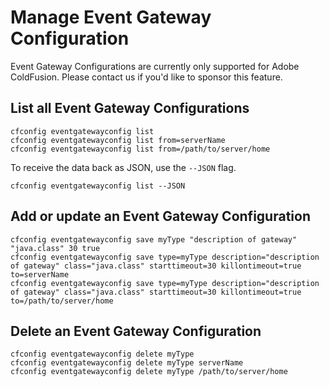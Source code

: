 # Manage Event Gateway Configuration

Event Gateway Configurations are currently only supported for Adobe ColdFusion. Please contact us if you'd like to sponsor this feature.

## List all Event Gateway Configurations

```text
cfconfig eventgatewayconfig list
cfconfig eventgatewayconfig list from=serverName
cfconfig eventgatewayconfig list from=/path/to/server/home
```

To receive the data back as JSON, use the `--JSON` flag.

```text
cfconfig eventgatewayconfig list --JSON
```

## Add or update an Event Gateway Configuration

```text
cfconfig eventgatewayconfig save myType "description of gateway" "java.class" 30 true
cfconfig eventgatewayconfig save type=myType description="description of gateway" class="java.class" starttimeout=30 killontimeout=true to=serverName
cfconfig eventgatewayconfig save type=myType description="description of gateway" class="java.class" starttimeout=30 killontimeout=true to=/path/to/server/home
```

## Delete an Event Gateway Configuration

```text
cfconfig eventgatewayconfig delete myType
cfconfig eventgatewayconfig delete myType serverName
cfconfig eventgatewayconfig delete myType /path/to/server/home
```

